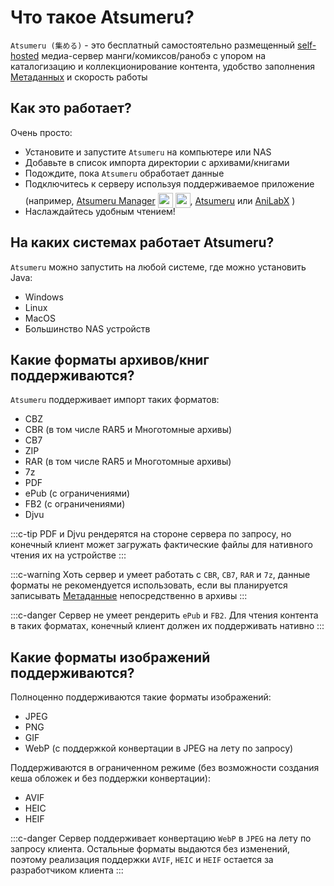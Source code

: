 # Что такое Atsumeru?

`Atsumeru (集める)` - это бесплатный самостоятельно размещенный [self-hosted](https://www.wikiwand.com/en/Self-hosting_(web_services)) медиа-сервер манги/комиксов/ранобэ с упором на каталогизацию и коллекционирование контента, удобство заполнения [Метаданных](./metadata.md) и скорость работы

## Как это работает?

Очень просто:
- Установите и запустите `Atsumeru` на компьютере или NAS
- Добавьте в список импорта директории с архивами/книгами
- Подождите, пока `Atsumeru` обработает данные
- Подключитесь к серверу используя поддерживаемое приложение (например, [Atsumeru Manager](https://github.com/AtsumeruDev/AtsumeruManager) <img style="position: relative; top: 6px;" width="24" height="24" src="/assets/media/icons/windows.png"> <img style="position: relative; top: 6px;" width="24" height="24" src="/assets/media/icons/penguin.png">, [Atsumeru](https://github.com/AtsumeruDev/AtsumeruAndroid) <MaterialIcon icon="android"/> или [AniLabX](https://github.com/CrazyXacker/anilabx) <MaterialIcon icon="android"/>)
- Наслаждайтесь удобным чтением!

## На каких системах работает Atsumeru?

`Atsumeru` можно запустить на любой системе, где можно установить Java:
- Windows
- Linux
- MacOS
- Большинство NAS устройств

## Какие форматы архивов/книг поддерживаются?

`Atsumeru` поддерживает импорт таких форматов:
- CBZ
- CBR (в том числе RAR5 и Многотомные архивы)
- CB7
- ZIP
- RAR (в том числе RAR5 и Многотомные архивы)
- 7z
- PDF
- ePub (с ограничениями)
- FB2 (с ограничениями)
- Djvu

:::c-tip
PDF и Djvu рендерятся на стороне сервера по запросу, но конечный клиент может загружать фактические файлы для нативного чтения их на устройстве
:::

:::c-warning
Хоть сервер и умеет работать с `CBR`, `CB7`, `RAR` и `7z`, данные форматы не рекомендуется использовать, если вы планируется записывать [Метаданные](./metadata.md) непосредственно в архивы
:::

:::c-danger
Сервер не умеет рендерить `ePub` и `FB2`. Для чтения контента в таких форматах, конечный клиент должен их поддерживать нативно
:::

## Какие форматы изображений поддерживаются?

Полноценно поддерживаются такие форматы изображений:
- JPEG
- PNG
- GIF
- WebP (с поддержкой конвертации в JPEG на лету по запросу)

Поддерживаются в ограниченном режиме (без возможности создания кеша обложек и без поддержки конвертации):
- AVIF
- HEIC
- HEIF

:::c-danger
Сервер поддерживает конвертацию `WebP` в `JPEG` на лету по запросу клиента. Остальные форматы выдаются без изменений, поэтому реализация поддержки `AVIF`, `HEIC` и `HEIF` остается за разработчиком клиента
:::